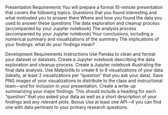 Presentation Requirements
You will prepare a formal 10-minute presentation that covers the following topics:
Questions that you found interesting and what motivated you to answer them
Where and how you found the data you used to answer these questions
The data exploration and cleanup process (accompanied by your Jupyter notebook)
The analysis process (accompanied by your Jupyter notebook)
Your conclusions, including a numerical summary and visualizations of the summary
The implications of your findings: what do your findings mean?





Development Requirements
Instructions Use Pandas to clean and format your dataset or datasets.
Create a Jupyter notebook describing the data exploration and cleanup process.
Create a Jupyter notebook illustrating the final data analysis.
Use Matplotlib to create 6 to 8 visualizations of your data
(ideally, at least 2 visualizations per “question” that you ask your data).
Save PNG images of your visualizations to distribute to the class and instructional team—and for
inclusion in your presentation.
Create a write-up summarizing your major findings. This should include a heading for each “question”
that you asked your data as well as a short description of your findings and any relevant plots.
Bonus Use at least one API—if you can find one with data pertinent to your primary research questions.